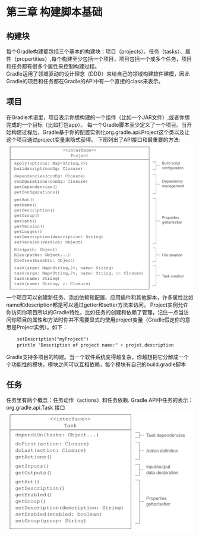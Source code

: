 # 第三章 构建脚本基础
## 构建块
 每个Gradle构建都包括三个基本的构建块：项目（projects）、任务（tasks）、属性（propertities）,每个构建至少包括一个项目，项目包括一个或多个任务，项目和任务都有很多个属性来控制构建过程。  
 Gradle运用了领域驱动的设计理念（DDD）来给自己的领域构建软件建模，因此Gradle的项目和任务都在Gradle的API中有一个直接的class来表示。
## 项目
 在Gradle术语里，项目表示你想构建的一个组件（比如一个JAR文件）,或者你想完成的一个目标（比如打包app）。
 每一个Gradle脚本至少定义了一个项目。当开始构建过程后，Gradle基于你的配置实例化org.gradle.api.Project这个类以及让这个项目通过project变量来隐式获得。
 下图列出了API接口和最重要的方法:  
 ![Image](https://github.com/HousqLove/Reader/blob/fa28aff722276ab8642811f2f2da514fa69eb654/Android/Gradle%E5%AE%9E%E6%88%98/images/gradle-3-1.png)  
 一个项目可以创建新任务、添加依赖和配置、应用插件和其他脚本，许多属性比如name和description都是可以通过getter和setter方法来访问。 
 Project实例允许你访问你项目所以的Gradle特性，比如任务的创建和依赖了管理，记住一点当访问你项目的属性和方法时你并不需要显式的使用project变量（Gradle假定你的意思是Project实例）。如下：
```
	setDescription("myProject")
	println "Description of project name:" + projet.description
```
 Gradle支持多项目的构建。当一个软件系统变得越复杂，你越想把它分解成一个个功能性的模块，模块之间可以互相依赖，每个模块有自己的build.gradle脚本
## 任务
 任务里有两个概念：任务动作（actions）和任务依赖.
 Gradle API中任务的表示：org.gradle.api.Task 接口  
 ![image](https://github.com/HousqLove/Reader/blob/caffe981226f8e7afd9b693195ad5d94dffa2e2d/Android/Gradle%E5%AE%9E%E6%88%98/images/gradle-3-2.png)
